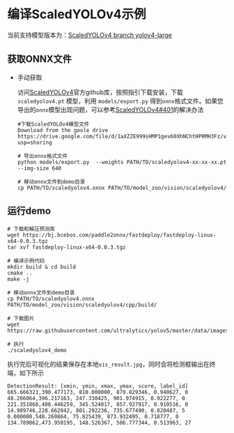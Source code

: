 # 编译ScaledYOLOv4示例

当前支持模型版本为：[ScaledYOLOv4 branch yolov4-large](https://github.com/WongKinYiu/ScaledYOLOv4)
## 获取ONNX文件

- 手动获取

  访问[ScaledYOLOv4](https://github.com/WongKinYiu/ScaledYOLOv4)官方github库，按照指引下载安装，下载`scaledyolov4.pt` 模型，利用 `models/export.py` 得到`onnx`格式文件。如果您导出的`onnx`模型出现问题，可以参考[ScaledYOLOv4#401](https://github.com/WongKinYiu/ScaledYOLOv4/issues/401)的解决办法

  ```
  #下载ScaledYOLOv4模型文件
  Download from the goole drive https://drive.google.com/file/d/1aXZZE999sHMP1gev60XhNChtHPRMH3Fz/view?usp=sharing

  # 导出onnx格式文件
  python models/export.py  --weights PATH/TO/scaledyolov4-xx-xx-xx.pt --img-size 640

  # 移动onnx文件到demo目录
  cp PATH/TO/scaledyolov4.onnx PATH/TO/model_zoo/vision/scaledyolov4/
  ```


## 运行demo

```
# 下载和解压预测库
wget https://bj.bcebos.com/paddle2onnx/fastdeploy/fastdeploy-linux-x64-0.0.3.tgz
tar xvf fastdeploy-linux-x64-0.0.3.tgz

# 编译示例代码
mkdir build & cd build
cmake ..
make -j

# 移动onnx文件到demo目录
cp PATH/TO/scaledyolov4.onnx PATH/TO/model_zoo/vision/scaledyolov4/cpp/build/

# 下载图片
wget https://raw.githubusercontent.com/ultralytics/yolov5/master/data/images/bus.jpg

# 执行
./scaledyolov4_demo
```

执行完后可视化的结果保存在本地`vis_result.jpg`，同时会将检测框输出在终端，如下所示
```
DetectionResult: [xmin, ymin, xmax, ymax, score, label_id]
665.666321,390.477173, 810.000000, 879.829346, 0.940627, 0
48.266064,396.217163, 247.338425, 901.974915, 0.922277, 0
221.351868,408.446259, 345.524017, 857.927917, 0.910516, 0
14.989746,228.662842, 801.292236, 735.677490, 0.820487, 5
0.000000,548.260864, 75.825439, 873.932495, 0.718777, 0
134.789062,473.950195, 148.526367, 506.777344, 0.513963, 27
```
